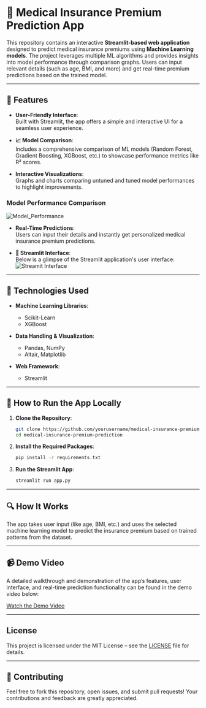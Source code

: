 
# 🏥 Medical Insurance Premium Prediction App

This repository contains an interactive **Streamlit-based web application** designed to predict medical insurance premiums using **Machine Learning models**. The project leverages multiple ML algorithms and provides insights into model performance through comparison graphs. Users can input relevant details (such as age, BMI, and more) and get real-time premium predictions based on the trained model.

---

## 🌟 Features
- **User-Friendly Interface**:  
  Built with Streamlit, the app offers a simple and interactive UI for a seamless user experience.

- **📈 Model Comparison**:  
  Includes a comprehensive comparison of ML models (Random Forest, Gradient Boosting, XGBoost, etc.) to showcase performance metrics like R² scores.

- **Interactive Visualizations**:  
  Graphs and charts comparing untuned and tuned model performances to highlight improvements.

### Model Performance Comparison  
![Model_Performance](https://github.com/user-attachments/assets/146b8a59-4177-41c2-91bf-94d58d8453bd)


- **Real-Time Predictions**:  
  Users can input their details and instantly get personalized medical insurance premium predictions.

- **📸 Streamlit Interface**:  
  Below is a glimpse of the Streamlit application's user interface:
  ![Streamit Interface](https://github.com/user-attachments/assets/92cd77aa-bd24-4be8-ba58-53e265f801df)


---

## 🧩 Technologies Used
- **Machine Learning Libraries**:  
  - Scikit-Learn  
  - XGBoost

- **Data Handling & Visualization**:  
  - Pandas, NumPy  
  - Altair, Matplotlib

- **Web Framework**:  
  - Streamlit

---

## 🎯 How to Run the App Locally
1. **Clone the Repository**:  
   ```bash
   git clone https://github.com/yourusername/medical-insurance-premium-prediction.git
   cd medical-insurance-premium-prediction
   ```

2. **Install the Required Packages**:  
   ```bash
   pip install -r requirements.txt
   ```

3. **Run the Streamlit App**:  
   ```bash
   streamlit run app.py
   ```

---

## 🔍 How It Works
The app takes user input (like age, BMI, etc.) and uses the selected machine learning model to predict the insurance premium based on trained patterns from the dataset.

---

## 📹 Demo Video
A detailed walkthrough and demonstration of the app’s features, user interface, and real-time prediction functionality can be found in the demo video below:

[Watch the Demo Video](link-to-demo-video)

---

## License
This project is licensed under the MIT License – see the [LICENSE](LICENSE) file for details.

---

## 🤝 Contributing
Feel free to fork this repository, open issues, and submit pull requests! Your contributions and feedback are greatly appreciated.
